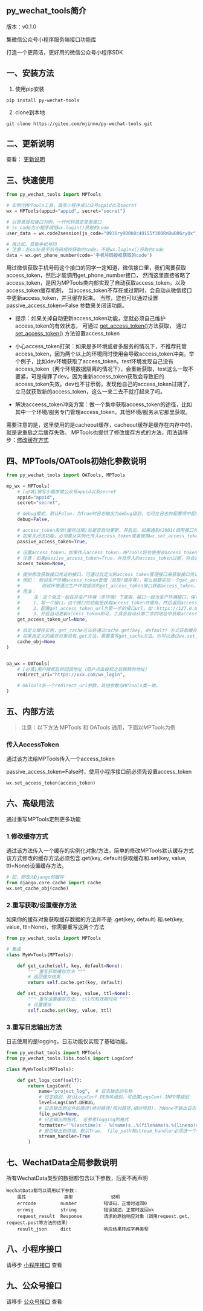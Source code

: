 ## py_wechat_tools简介
版本：v0.1.0

集微信公众号小程序服务端接口功能库

打造一个更简洁，更好用的微信公众号小程序SDK


## 一、安装方法
1. 使用pip安装
```shell
pip install py-wechat-tools
```

2. clone到本地
```shell
git clone https://gitee.com/mjinnn/py-wechat-tools.git
```

## 二、更新说明
查看： [更新说明](./docs/UPDATE.md)


## 三、快速使用


```python
from py_wechat_tools import MPTools

# 实例化MPTools工具，填写小程序或公众号appid以及secret
wx = MPTools(appid="appid", secret="secret")

# 以登录授权接口为例，一行代码搞定登录接口
# js_code为小程序调用wx.login()获取的code
user_data = wx.code2session(js_code="0936ry000b8c4O1S5f300RnDwB06ry0x")

# 再比如，获取手机号码
# 注意：此code是手机号码授权获取的code，不是wx.loginx()获取的code
data = wx.get_phone_number(code='手机号码授权获取的code')

```

用过微信获取手机号码这个接口的同学一定知道，微信接口里，我们需要获取access_token，然后才能调用get_phone_number接口，
然而这里直接省略了access_token，是因为MPTools类内部实现了自动获取access_token，以及access_token缓存机制，
当access_token不存在或过期时，会自动从微信接口中更新access_token，并且缓存起来。
当然，您也可以通过设置 passive_access_token=False 参数来关闭该功能。

* 提示：如果关掉自动更新access_token功能，您就必须自己维护access_token的有效状态，
可通过 [get_access_token()](docs/README-MP.md#获取accesstoken)方法获取，
通过 [set_access_token()](#1传入accesstoken) 方法设置access_token

* 小心access_token打架：如果是多环境或者多服务的情况下，不推荐托管access_token，因为两个以上的环境同时使用会导致access_token冲突。举个例子，比如dev环境获取了access_token。test环境发现自己没有access_token（两个环境数据隔离的情况下），会重新获取，test这么一取不要紧，可是得罪了dev。因为重新access_token获取会导致旧的access_token失效。dev也不甘示弱，发现他自己的access_token过期了，立马就获取新的access_token，这么一来二去不就打起来了吗。

* 解决acceess_token冲突方案：做一个集中获取access_token的途径，比如其中一个环境/服务专门管理access_token，其他环境/服务从它那里获取。

需要注意的是，这里使用的是cacheout缓存，cacheout缓存是缓存在内存中的，就是说重启之后缓存失效。
MPTools也提供了修改缓存方式的方法，用法请移步：[修改缓存方式](#1修改缓存方式)


## 四、MPTools/OATools初始化参数说明

```python
from py_wechat_tools import OATools, MPTools

mp_wx = MPTools(
    # [必填]填写小程序或公众号appid以及secret
    appid="appid",
    secret="secret",

    # debug模式，默认False，为True时日志输出为debug级别，也可在日志的配置项中配置
    debug=False,

    # access_token失效(缓存过期)后是否自动更新，开启后，如果遇到42001(调用接口凭证已过期)就会重新调get_access_token接口获取
    # 如果关闭该功能，必须要从实例化传入access_token或者使用wx.set_access_token(access_token)方法设置，获取access_token方法请往下看
    passive_access_token=True,

    # 设置access_token，如果传入access_token，MPTools将会使用该access_token，
    # 注意：如果passive_access_token=True，并且传入的access_token过期，将会造成每次都重新获取access_token
    access_token=None,

    # 提供修改获取接口凭证的接口，可通过自定义的access_token管理接口来获取接口凭证，避免接口凭证冲突，
    # 例如： 假设生产环境access_token管理（获取/缓存等），那么就要实现一个get_access_token接口（从微信api/缓存等获取）并返回access_token
    #        测试环境通过生产环境提供的get_access_token接口获取access_token，来保证多环境下access_token一致
    # 用法：
    #     注：这个用法一般在非生产环境（多环境）下使用，接口一般为生产环境接口，保证这个接口的稳定性
    #     1、写一个接口，这个接口的功能是获取access_token并缓存，然后返回access_token，具体的请求参数和返回参数请看【实现access_token管理接口】
    #     2、配置get_access_token_url为第一步的接口url，如：https://127.0.0.1:8000/api/get_access_token
    #     3、开启自动更新access_token即可，工具会自动从第二步的地址中获取access_token
    get_access_token_url=None,

    # 自定义缓存实例，get_cache方法会通过cache.get(key, default) 方式获取缓存
    # 如果自定义的缓存对象没有.get方法，需要重写get_cache方法。也可以通过wx.set_cache_obj()方法设置
    cache_obj=None
)


oa_wx = OATools(
    # [必填]用户授权后的回调地址（用户点击授权之后跳转的地址）
    redirect_uri="https://xxx.com/wx_login",

    # OATools多一个redirect_uri参数，其他参数与MPTools类一致。
)

```



## 五、内部方法

> 注意：以下方法 MPTools 和 OATools 通用，下面以MPTools为例

### 传入AccessToken

通过该方法给MPTools传入一个access_token

passive_access_token=False时，使用小程序接口前必须先设置access_token

```python
wx.set_access_token(access_token)
```



## 六、高级用法

通过重写MPTools定制更多功能

### 1.修改缓存方式

通过该方法传入一个缓存的实例化对象/方法，简单的修改MPTools默认缓存方式
该方式修改的缓存方法必须包含.get(key, default)获取缓存和.set(key, value, ttl=None)设置缓存方法。
    
```python
# 如，修改为Django的缓存
from django.core.cache import cache
wx.set_cache_obj(cache)
```


### 2.重写获取/设置缓存方法
如果你的缓存对象获取缓存数据的方法并不是 .get(key, default) 和.set(key, value, ttl=None)，你需要重写这两个方法

```python 
from py_wechat_tools import MPTools

# 集成
class MyWxTools(MPTools):

    def get_cache(self, key, default=None):
        """ 重写获取缓存方法 """
        # 返回缓存结果
        return self.cache.get(key, default)

    def set_cache(self, key, value, ttl=None):
        """ 重写设置缓存方法， ttl时有效期时间 """
        # 设置缓存
        self.cache.set(key, value, ttl)
```



### 3.重写日志输出方法

日志使用的是logging，日志功能仅实现了基础功能。

```python
from py_wechat_tools import MPTools
from py_wechat_tools.libs.tools import LogsConf

class MyWxTools(MPTools):

    def get_logs_conf(self):
        return LogsConf(
            name="project_log",  # 日志输出的名称
            # 日志级别，默认LogsConf.DEBUG级别，可设置LogsConf.INFO等级别
            level=LogsConf.DEBUG,
            # 日志输出到文件的路径(绝对路径/相对路径,相对项目)，为None不输出日志，
            file_path=None,
            # 日志输出的格式， 可参考logging的格式
            formatter="'%(asctime)s - %(name)s..%(filename)s.%(lineno)d - %(levelname)s: %(message)s'",
            # 是否输出到终端，默认True， file_path和stream_handler必须选一个以上
            stream_handler=True 
        )

```


## 七、WechatData全局参数说明

所有WechatData类型的数据都包含以下参数，后面不再声明

    WechatData都可以调用以下参数：
        属性              类型              说明
        errcode         number          错误码，正常时返回0
        errmsg          string          错误描述，正常时返回ok
        request_result  Response        请求的原始响应对象（调用request.get、request.post等方法的结果）
        result_json     dict            响应结果转成字典类型


## 八、小程序接口
请移步 [小程序接口](docs/README-MP.md) 查看

## 九、公众号接口
请移步 [公众号接口](docs/README-OA.md) 查看

